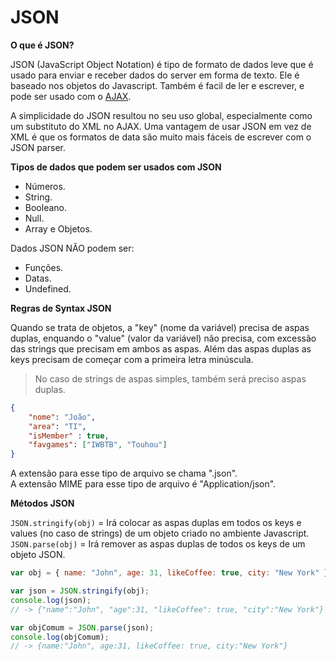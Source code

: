# JSON

**O que é JSON?**

JSON (JavaScript Object Notation) é tipo de formato de dados leve que é usado para enviar e receber dados do server em forma de texto. Ele é baseado nos objetos do Javascript. Também é facil de ler e escrever, e pode ser usado com o [AJAX](https://github.com/JoaoSodre/Programacao/blob/master/Javascript/AJAX.md#ajax).<br>

A simplicidade do JSON resultou no seu uso global, especialmente como um substituto do XML no AJAX. Uma vantagem de usar JSON em vez de XML é que os formatos de data são muito mais fáceis de escrever com o JSON parser.

**Tipos de dados que podem ser usados com JSON**

* Números.
* String.
* Booleano.
* Null.
* Array e Objetos.

Dados JSON NÃO podem ser:

* Funções.
* Datas.
* Undefined.

**Regras de Syntax JSON**

Quando se trata de objetos, a "key" (nome da variável) precisa de aspas duplas, enquando o "value" (valor da variável) não precisa, com excessão das strings que precisam em ambos as aspas. Além das aspas duplas as keys precisam de começar com a primeira letra minúscula.

> No caso de strings de aspas simples, também será preciso aspas duplas.

```json
{
    "nome": "João",
    "area": "TI",
    "isMember" : true,
    "favgames": ["IWBTB", "Touhou"]   
}
```

A extensão para esse tipo de arquivo se chama ".json".<br>
A extensão MIME para esse tipo de arquivo é "Application/json".

**Métodos JSON**

`JSON.stringify(obj)` = Irá colocar as aspas duplas em todos os keys e values (no caso de strings) de um objeto criado no ambiente Javascript.<br>
`JSON.parse(obj)` = Irá remover as aspas duplas de todos os keys de um objeto JSON.

```javascript
var obj = { name: "John", age: 31, likeCoffee: true, city: "New York" };

var json = JSON.stringify(obj);
console.log(json);
// -> {"name":"John", "age":31, "likeCoffee": true, "city":"New York"}

var objComum = JSON.parse(json);
console.log(objComum);
// -> {name:"John", age:31, likeCoffee: true, city:"New York"}
```

